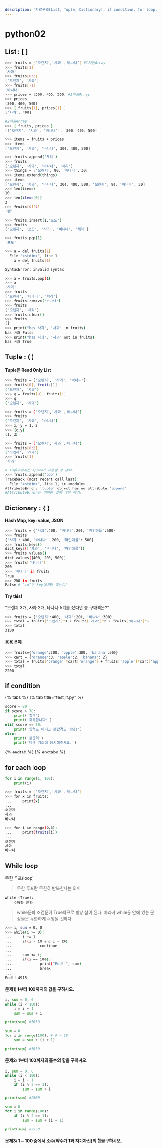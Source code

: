 ```yaml
---
description: '자료구조(List, Tuple, Dictionary), if condition, for loop, while loop'
---
```


# python02

## List : \[ \]

```bash
>>> fruits = ['오렌지','사과','바나나'] #1차원Array
>>> fruits[1]
'사과'
>>> fruits[0:2]
['오렌지', '사과']
>>> fruits[-1]
'바나나'
>>> prices = [300, 400, 500] #1차원Array
>>> prices
[300, 400, 500]
>>> [ fruits[1], prices[1] ] 
['사과', 400]

#2차원Array
>>> [ fruits, prices ]
[['오렌지', '사과', '바나나'], [300, 400, 500]]

>>> items = fruits + prices
>>> items
['오렌지', '사과', '바나나', 300, 400, 500]

>>> fruits.append('체리')
>>> fruits
['오렌지', '사과', '바나나', '체리']
>>> things = ['오렌지', 90, '바나나', 30]
>>> items.extend(things)
>>> items
['오렌지', '사과', '바나나', 300, 400, 500, '오렌지', 90, '바나나', 30]
>>> len(items)
10
>>> len(items[0])
3
>>> fruits[0][1]
'렌'

>>> fruits.insert(1,'포도')
>>> fruits
['오렌지', '포도', '사과', '바나나', '체리']

>>> fruits.pop(1)
'포도'

>>> a = del fruits[1]
  File "<stdin>", line 1
    a = del fruits[1]
          ^
SyntaxError: invalid syntax

>>> a = fruits.pop(1)
>>> a
'사과'
>>> fruits
['오렌지', '바나나', '체리']
>>> fruits.remove('바나나')
>>> fruits
['오렌지', '체리']
>>> fruits.clear()
>>> fruits
[]
>>> print("has 사과", '사과' in fruits)
has 사과 False
>>> print("has 사과", '사과' not in fruits)
has 사과 True
```

## Tuple : \( \)

#### Tuple은 Read Only List

```bash
>>> fruits = ['오렌지', '사과', '바나나']
>>> fruits[0], fruits[1]
('오렌지', '사과')
>>> q = fruits[0], fruits[1]
>>> q
('오렌지', '사과')
```

```bash
>>> fruits = ('오렌지','사과','바나나')
>>> fruits
('오렌지', '사과', '바나나')
>>> x, y = 1, 2
>>> (x,y)
(1, 2)
```

```bash
>>> fruits = ('오렌지','사과','바나나')
>>> fruits[0:2]
('오렌지', '사과')
>>> fruits[1]
'사과'

# Tuple에서는 append 사용할 수 없다.
>>> fruits.append('bbb')
Traceback (most recent call last):
  File "<stdin>", line 1, in <module>
AttributeError: 'tuple' object has no attribute 'append'
#AttributeError는 어떠한 값에 대한 에러!
```

## Dictionary **: { }**

#### **Hash Map, key: value, JSON**

```bash
>>> fruits = {'사과':400, '바나나':200, '파인애플':500}
>>> fruits
{'사과': 400, '바나나': 200, '파인애플': 500}
>>> fruits.keys()
dict_keys(['사과', '바나나', '파인애플'])
>>> fruits.values()
dict_values([400, 200, 500])
>>> fruits['바나나']
200
>>> '바나나' in fruits
True
>>> 200 in fruits
False # "in"은 key에서만 찾는다!
```

#### Try this!

"오렌지 3개, 사과 2개, 바나나 5개를 샀다면 총 구매액은?"

```bash
>>> fruits = {'오렌지':400, '사과':200, '바나나':300}
>>> total = fruits['오렌지']*3 + fruits['사과']*2 + fruits['바나나']*5
>>> total
3100
```

#### 응용 문제

```bash
>>> fruits={'orange':200, 'apple':300, 'banana':500}
>>> cart = {'orange':3, 'apple':2, 'banana': 2}
>>> total = fruits['orange']*cart['orange'] + fruits['apple']*cart['apple'] +fruits['banana']*cart['banana']
>>> total
2200
```

## if condition

{% tabs %}
{% tab title="test\_if.py" %}
```python
score = 80
if score > 70:
    print('합격')
    print('축하합니다!')
elif score == 70:
    print('합격도 아니고 불합격도 아님!')
else:
    print('불합격')
    print('다음 기회에 응시해주세요.')
```
{% endtab %}
{% endtabs %}

## for each loop

```python
for i in range(1, 100):
    print(i)
```

```bash
>>> fruits = ['오렌지','사과','바나나']
>>> for x in fruits:
...     print(x)
...
오렌지
사과
바나나
```

```bash
>>> for i in range(0,3):
...     print(fruits[i])
...
오렌지
사과
바나나
```

## While loop

무한 루프\(loop\)

> 무한 루프란 무한히 반복한다는 의미

```text
while (True):
    수행할 문장 
```

> while문의 조건문이 True이므로 항상 참이 된다. 따라서 while문 안에 있는 문장들은 무한하게 수행될 것이다.

```bash
>>> i, sum = 0, 0
>>> while(i >= 0): 
...     i += 1
...     if(i > 10 and i < 20):
...             continue
...
...     sum += i;
...     if(i == 100):
...             print("End!!", sum)
...             break
...
End!! 4915
```

#### 문제1\) 1부터 100까지의 합을 구하시오.

```python
i, sum = 0, 0
while (i < 100):
    i = i + 1
    sum = sum + i

print(sum) #5050
```

```python
sum = 0 
for i in range(100): # 0 ~ 99
    sum = sum + (i + 1)

print(sum) #5050
```

#### 문제2\) 1부터 100까지의 홀수의 합을 구하시오.

```python
i, sum = 0, 0
while (i < 100):
    i = i + 1
    if (i % 2 == 1):
        sum = sum + i

print(sum) #2500
```

```python
sum = 0 
for i in range(100): 
    if (i % 2 == 1):
        sum = sum + (i + 1)

print(sum) #2550
```

#### 문제3\) 1 ~ 100 중에서 소수\(약수가 1과 자기자신\)의 합을구하시오.



